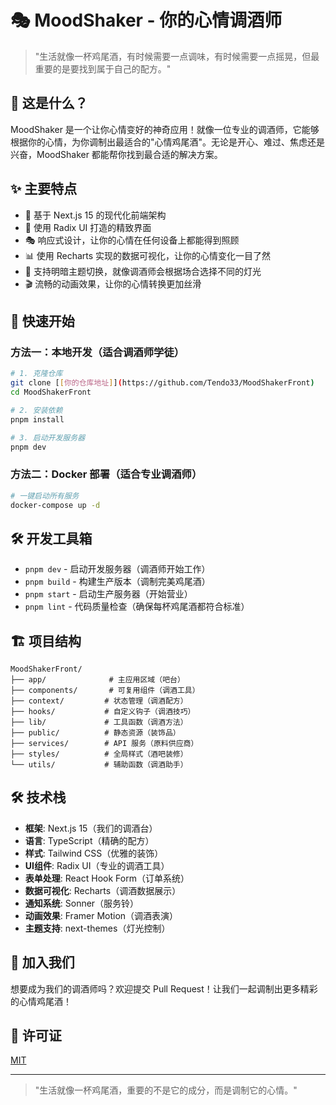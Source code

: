 # 🎭 MoodShaker - 你的心情调酒师

> "生活就像一杯鸡尾酒，有时候需要一点调味，有时候需要一点摇晃，但最重要的是要找到属于自己的配方。"

## 🎨 这是什么？

MoodShaker 是一个让你心情变好的神奇应用！就像一位专业的调酒师，它能够根据你的心情，为你调制出最适合的"心情鸡尾酒"。无论是开心、难过、焦虑还是兴奋，MoodShaker 都能帮你找到最合适的解决方案。

## ✨ 主要特点

- 🎯 基于 Next.js 15 的现代化前端架构
- 🎨 使用 Radix UI 打造的精致界面
- 🎭 响应式设计，让你的心情在任何设备上都能得到照顾
- 📊 使用 Recharts 实现的数据可视化，让你的心情变化一目了然
- 🌈 支持明暗主题切换，就像调酒师会根据场合选择不同的灯光
- 🎬 流畅的动画效果，让你的心情转换更加丝滑

## 🚀 快速开始

### 方法一：本地开发（适合调酒师学徒）

```bash
# 1. 克隆仓库
git clone [[你的仓库地址]](https://github.com/Tendo33/MoodShakerFront)
cd MoodShakerFront

# 2. 安装依赖
pnpm install

# 3. 启动开发服务器
pnpm dev
```

### 方法二：Docker 部署（适合专业调酒师）

```bash
# 一键启动所有服务
docker-compose up -d
```

## 🛠️ 开发工具箱

- `pnpm dev` - 启动开发服务器（调酒师开始工作）
- `pnpm build` - 构建生产版本（调制完美鸡尾酒）
- `pnpm start` - 启动生产服务器（开始营业）
- `pnpm lint` - 代码质量检查（确保每杯鸡尾酒都符合标准）

## 🏗️ 项目结构

```
MoodShakerFront/
├── app/              # 主应用区域（吧台）
├── components/       # 可复用组件（调酒工具）
├── context/         # 状态管理（调酒配方）
├── hooks/           # 自定义钩子（调酒技巧）
├── lib/             # 工具函数（调酒方法）
├── public/          # 静态资源（装饰品）
├── services/        # API 服务（原料供应商）
├── styles/          # 全局样式（酒吧装修）
└── utils/           # 辅助函数（调酒助手）
```

## 🛠️ 技术栈

- **框架**: Next.js 15（我们的调酒台）
- **语言**: TypeScript（精确的配方）
- **样式**: Tailwind CSS（优雅的装饰）
- **UI组件**: Radix UI（专业的调酒工具）
- **表单处理**: React Hook Form（订单系统）
- **数据可视化**: Recharts（调酒数据展示）
- **通知系统**: Sonner（服务铃）
- **动画效果**: Framer Motion（调酒表演）
- **主题支持**: next-themes（灯光控制）

## 🤝 加入我们

想要成为我们的调酒师吗？欢迎提交 Pull Request！让我们一起调制出更多精彩的心情鸡尾酒！

## 📝 许可证

[MIT](https://opensource.org/licenses/MIT)

---

> "生活就像一杯鸡尾酒，重要的不是它的成分，而是调制它的心情。"

